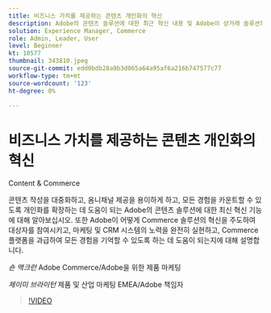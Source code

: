 ```yaml
---
title: 비즈니스 가치를 제공하는 콘텐츠 개인화의 혁신
description: Adobe의 콘텐츠 솔루션에 대한 최근 혁신 내용 및 Adobe이 상거래 솔루션의 혁신을 이끄는 방법에 대해 알아보십시오.
solution: Experience Manager, Commerce
role: Admin, Leader, User
level: Beginner
kt: 10577
thumbnail: 343810.jpeg
source-git-commit: edd0bdb28a9b3d065a64a95af6a216b747577c77
workflow-type: tm+mt
source-wordcount: '123'
ht-degree: 0%

---
```


# 비즈니스 가치를 제공하는 콘텐츠 개인화의 혁신

Content &amp; Commerce

콘텐츠 작성을 대중화하고, 옴니채널 제공을 용이하게 하고, 모든 경험을 카운트할 수 있도록 개인화를 확장하는 데 도움이 되는 Adobe의 콘텐츠 솔루션에 대한 최신 혁신 기능에 대해 알아보십시오.  또한 Adobe이 어떻게 Commerce 솔루션의 혁신을 주도하여 대상자를 참여시키고, 마케팅 및 CRM 시스템의 노력을 완전히 실현하고, Commerce 플랫폼을 과급하여 모든 경험을 기억할 수 있도록 하는 데 도움이 되는지에 대해 설명합니다.

*숀 맥크런* Adobe Commerce/Adobe을 위한 제품 마케팅

*제이미 브라이턴* 제품 및 산업 마케팅 EMEA/Adobe 책임자

>[!VIDEO](https://video.tv.adobe.com/v/343810/?quality=12&learn=on)
